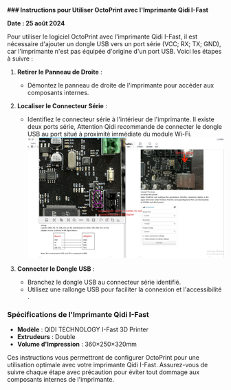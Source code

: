 **### Instructions pour Utiliser OctoPrint avec l'Imprimante Qidi I-Fast**

**Date : 25 août 2024**


Pour utiliser le logiciel OctoPrint avec l'imprimante Qidi I-Fast, il est nécessaire d'ajouter un dongle USB vers un port série (VCC; RX; TX; GND), car l'imprimante n'est pas équipée d'origine d'un port USB. Voici les étapes à suivre :

1. **Retirer le Panneau de Droite** :
   - Démontez le panneau de droite de l'imprimante pour accéder aux composants internes.

2. **Localiser le Connecteur Série** :
   - Identifiez le connecteur série à l'intérieur de l'imprimante. Il existe deux ports série, Attention Qidi recommande de connecter le dongle USB au port situé à proximité immédiate du module Wi-Fi.
![Le PCBen question est celui de droite :](https://github.com/sudtek/IMPRIMANTES_3D/blob/main/QIDI/IFAST/LOGICIELS/Octoprint/PCB_serial.png)

3. **Connecter le Dongle USB** :
   - Branchez le dongle USB au connecteur série identifié.
   - Utilisez une rallonge USB pour faciliter la connexion et l'accessibilité .

### Spécifications de l'Imprimante Qidi I-Fast

- **Modèle** : QIDI TECHNOLOGY I-Fast 3D Printer
- **Extrudeurs** : Double
- **Volume d'Impression** : 360×250×320mm

Ces instructions vous permettront de configurer OctoPrint pour une utilisation optimale avec votre imprimante Qidi I-Fast. Assurez-vous de suivre chaque étape avec précaution pour éviter tout dommage aux composants internes de l'imprimante.
